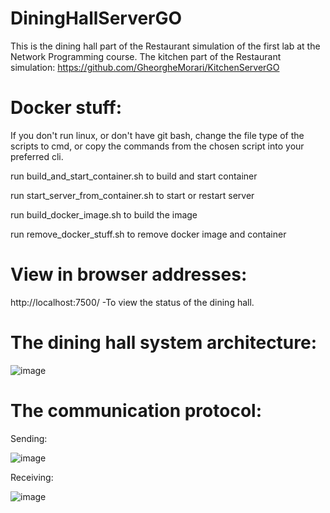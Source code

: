 # DiningHallServerGO

This is the dining hall part of the Restaurant simulation of the first lab at the Network Programming course. The
kitchen part of the Restaurant simulation: https://github.com/GheorgheMorari/KitchenServerGO

# Docker stuff:

If you don't run linux, or don't have git bash, change the file type of the scripts to cmd, or copy the commands from
the chosen script into your preferred cli.

run build_and_start_container.sh to build and start container

run start_server_from_container.sh to start or restart server

run build_docker_image.sh to build the image

run remove_docker_stuff.sh to remove docker image and container

# View in browser addresses:

http://localhost:7500/ -To view the status of the dining hall.

# The dining hall system architecture:

![image](https://user-images.githubusercontent.com/53918731/133939450-7ce8bc35-0286-4d3d-951e-eb51d71869a2.png)

# The communication protocol:

Sending:

![image](https://user-images.githubusercontent.com/53918731/134770671-331833ae-bdf9-4983-95e4-1e213836c4f7.png)

Receiving:

![image](https://user-images.githubusercontent.com/53918731/133939490-04ea0dd2-96cd-4458-a31d-df68c66ca409.png)
